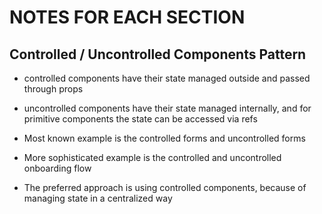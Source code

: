 # NOTES FOR EACH SECTION

## Controlled / Uncontrolled Components Pattern

- controlled components have their state managed outside and passed through props
- uncontrolled components have their state managed internally, and for primitive components the state can be accessed via refs

- Most known example is the controlled forms and uncontrolled forms

- More sophisticated example is the controlled and uncontrolled onboarding flow

- The preferred approach is using controlled components, because of managing state in a centralized way

